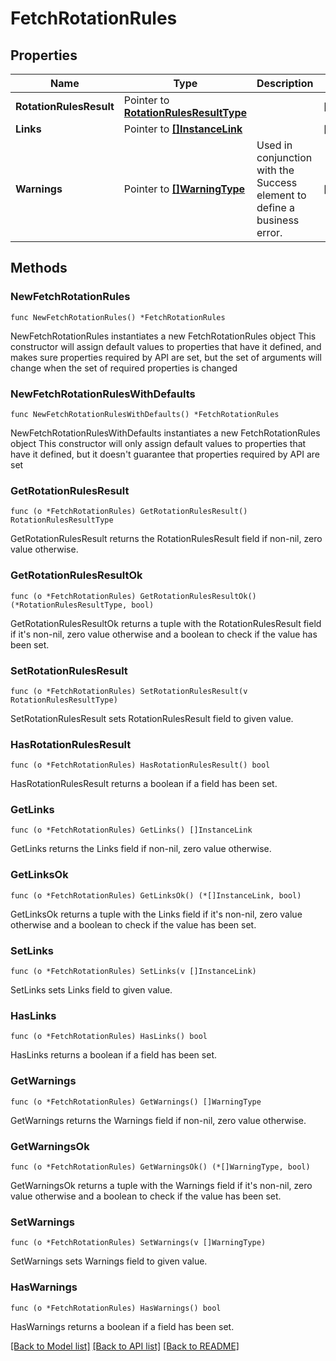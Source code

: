 # FetchRotationRules

## Properties

Name | Type | Description | Notes
------------ | ------------- | ------------- | -------------
**RotationRulesResult** | Pointer to [**RotationRulesResultType**](RotationRulesResultType.md) |  | [optional] 
**Links** | Pointer to [**[]InstanceLink**](InstanceLink.md) |  | [optional] 
**Warnings** | Pointer to [**[]WarningType**](WarningType.md) | Used in conjunction with the Success element to define a business error. | [optional] 

## Methods

### NewFetchRotationRules

`func NewFetchRotationRules() *FetchRotationRules`

NewFetchRotationRules instantiates a new FetchRotationRules object
This constructor will assign default values to properties that have it defined,
and makes sure properties required by API are set, but the set of arguments
will change when the set of required properties is changed

### NewFetchRotationRulesWithDefaults

`func NewFetchRotationRulesWithDefaults() *FetchRotationRules`

NewFetchRotationRulesWithDefaults instantiates a new FetchRotationRules object
This constructor will only assign default values to properties that have it defined,
but it doesn't guarantee that properties required by API are set

### GetRotationRulesResult

`func (o *FetchRotationRules) GetRotationRulesResult() RotationRulesResultType`

GetRotationRulesResult returns the RotationRulesResult field if non-nil, zero value otherwise.

### GetRotationRulesResultOk

`func (o *FetchRotationRules) GetRotationRulesResultOk() (*RotationRulesResultType, bool)`

GetRotationRulesResultOk returns a tuple with the RotationRulesResult field if it's non-nil, zero value otherwise
and a boolean to check if the value has been set.

### SetRotationRulesResult

`func (o *FetchRotationRules) SetRotationRulesResult(v RotationRulesResultType)`

SetRotationRulesResult sets RotationRulesResult field to given value.

### HasRotationRulesResult

`func (o *FetchRotationRules) HasRotationRulesResult() bool`

HasRotationRulesResult returns a boolean if a field has been set.

### GetLinks

`func (o *FetchRotationRules) GetLinks() []InstanceLink`

GetLinks returns the Links field if non-nil, zero value otherwise.

### GetLinksOk

`func (o *FetchRotationRules) GetLinksOk() (*[]InstanceLink, bool)`

GetLinksOk returns a tuple with the Links field if it's non-nil, zero value otherwise
and a boolean to check if the value has been set.

### SetLinks

`func (o *FetchRotationRules) SetLinks(v []InstanceLink)`

SetLinks sets Links field to given value.

### HasLinks

`func (o *FetchRotationRules) HasLinks() bool`

HasLinks returns a boolean if a field has been set.

### GetWarnings

`func (o *FetchRotationRules) GetWarnings() []WarningType`

GetWarnings returns the Warnings field if non-nil, zero value otherwise.

### GetWarningsOk

`func (o *FetchRotationRules) GetWarningsOk() (*[]WarningType, bool)`

GetWarningsOk returns a tuple with the Warnings field if it's non-nil, zero value otherwise
and a boolean to check if the value has been set.

### SetWarnings

`func (o *FetchRotationRules) SetWarnings(v []WarningType)`

SetWarnings sets Warnings field to given value.

### HasWarnings

`func (o *FetchRotationRules) HasWarnings() bool`

HasWarnings returns a boolean if a field has been set.


[[Back to Model list]](../README.md#documentation-for-models) [[Back to API list]](../README.md#documentation-for-api-endpoints) [[Back to README]](../README.md)


